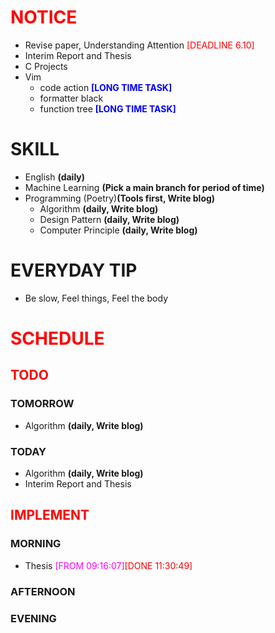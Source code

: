 # <font color=red>NOTICE</font>

- Revise paper, Understanding Attention <font color=red>[DEADLINE 6.10]</font>
- Interim Report and Thesis
- C Projects
- Vim
  - code action <font color=blue>**[LONG TIME TASK]**</font>
  - formatter black
  - function tree <font color=blue>**[LONG TIME TASK]**</font>

# SKILL

- English **(daily)**
- Machine Learning **(Pick a main branch for period of time)**
- Programming (Poetry)**(Tools first, Write blog)**
  - Algorithm **(daily, Write blog)**
  - Design Pattern **(daily, Write blog)**
  - Computer Principle **(daily, Write blog)**

# EVERYDAY TIP

- Be slow, Feel things, Feel the body

# <font color=red>SCHEDULE</font>

## <font color=red>TODO</font>

### TOMORROW

- Algorithm **(daily, Write blog)**

### TODAY

- Algorithm **(daily, Write blog)**
- Interim Report and Thesis

## <font color=red>IMPLEMENT</font>

### MORNING

- Thesis <font color=magenta>[FROM 09:16:07]</font><font color=red>[DONE
  11:30:49]</font>

### AFTERNOON

### EVENING
